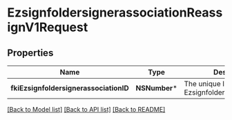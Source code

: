 # EzsignfoldersignerassociationReassignV1Request

## Properties
Name | Type | Description | Notes
------------ | ------------- | ------------- | -------------
**fkiEzsignfoldersignerassociationID** | **NSNumber*** | The unique ID of the Ezsignfoldersignerassociation | [optional] 

[[Back to Model list]](../README.md#documentation-for-models) [[Back to API list]](../README.md#documentation-for-api-endpoints) [[Back to README]](../README.md)


